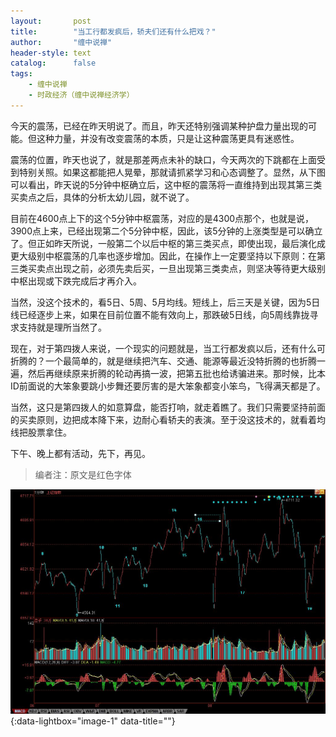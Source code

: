 ```yaml
---
layout:       post
title:        "当工行都发疯后，轿夫们还有什么把戏？"
author:       "缠中说禅"
header-style: text
catalog:      false
tags:
    - 缠中说禅
    - 时政经济（缠中说禅经济学）
---
```


今天的震荡，已经在昨天明说了。而且，昨天还特别强调某种护盘力量出现的可能。但这种力量，并没有改变震荡的本质，只是让这种震荡更具有迷惑性。



震荡的位置，昨天也说了，就是那差两点未补的缺口，今天两次的下跳都在上面受到特别关照。如果这都能把人晃晕，那就请抓紧学习和心态调整了。显然，从下图可以看出，昨天说的5分钟中枢确立后，这中枢的震荡将一直维持到出现其第三类买卖点之后，具体的分析太幼儿园，就不说了。



目前在4600点上下的这个5分钟中枢震荡，对应的是4300点那个，也就是说，3900点上来，已经出现第二个5分钟中枢，因此，该5分钟的上涨类型是可以确立了。但正如昨天所说，一般第二个以后中枢的第三类买点，即使出现，最后演化成更大级别中枢震荡的几率也逐步增加。因此，在操作上一定要坚持以下原则：在第三类买卖点出现之前，必须先卖后买，一旦出现第三类卖点，则坚决等待更大级别中枢出现或下跌完成后才再介入。



当然，没这个技术的，看5日、5周、5月均线。短线上，后三天是关键，因为5日线已经逐步上来，如果在目前位置不能有效向上，那跌破5日线，向5周线靠拢寻求支持就是理所当然了。



现在，对于第四拨人来说，一个现实的问题就是，当工行都发疯以后，还有什么可折腾的？一个最简单的，就是继续把汽车、交通、能源等最近没特折腾的也折腾一遍，然后再继续原来折腾的轮动再搞一波，把第五批也给诱骗进来。那时候，比本ID前面说的大笨象要跳小步舞还要厉害的是大笨象都变小笨鸟，飞得满天都是了。



当然，这只是第四拨人的如意算盘，能否打响，就走着瞧了。我们只需要坚持前面的买卖原则，边把成本降下来，边耐心看轿夫的表演。至于没这技术的，就看着均线把股票拿住。



下午、晚上都有活动，先下，再见。



> 编者注：原文是红色字体



[![](/img/czsc/20070808-0624.jpg)](/img/czsc/20070808-0624.jpg){:data-lightbox="image-1" data-title=""}

